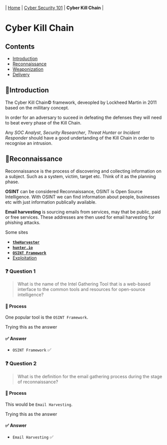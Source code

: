 | [Home](../README.md) | [Cyber Security 101](../README.md#cyber-security-101) | **Cyber Kill Chain** |

# Cyber Kill Chain

## Contents

- [Introduction](#introduction)
- [Reconnaissance](#reconnaissance)
- [Weaponization](#weaponization)
- [Delivery](#delivery)



## 📘Introduction

The Cyber Kill Chain©️ framework, deveopled by Lockheed Martin in 2011 based on the millitary concept.

In order for an adversary to suceed in defeating the defenses they will need to beat every phase of the Kill Chain.

Any _SOC Analyst_, _Security Researcher_, _Threat Hunter_ or _Incident Responder_ should have a good undertanding of the Kill Chain in order to recognise an intrusion.



## 📘Reconnaissance

Reconnaissance is the process of discovering and collecting information on a subject. Such as a system, victim, target etc. Think of it as the planning phase.

**OSINT** can be considered Reconnaissance, OSINT is Open Source Intelligence. With OSINT we can find information about people, businesses etc with just information publically available. 


**Email harvesting** is sourcing emails from services, may that be public, paid or free services. These addresses are then used for email harvesting for phishing attacks. 

Some sites
- **[`theHarvester`](https://github.com/laramies/theHarvester)**
- **[`hunter.io`](https://hunter.io/)**
- **[`OSINT Framework`](https://osintframework.com/)**
- [Exploitation](#exploitation)



### ❓ Question 1

> What is the name of the Intel Gathering Tool that is a web-based interface to the common tools and resources for open-source intelligence?

#### 🧪 Process

One popular tool is the `OSINT Framework`.

Trying this as the answer

#### ✅ Answer

- `OSINT Framework` ✅


### ❓ Question 2

> What is the definition for the email gathering process during the stage of reconnaissance?

#### 🧪 Process

This would be `Email Harvesting`.

Trying this as the answer

#### ✅ Answer

- `Email Harvesting` ✅
